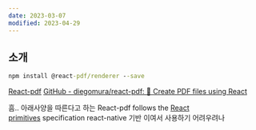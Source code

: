 ```yaml
---
date: 2023-03-07
modified: 2023-04-29
---
```


## 소개

```cmd
npm install @react-pdf/renderer --save
```

[React-pdf](https://react-pdf.org/)
[GitHub - diegomura/react-pdf: 📄 Create PDF files using React](https://github.com/diegomura/react-pdf)

흠.. 아래사양을 따른다고 하는
React-pdf follows the [React primitives](https://github.com/lelandrichardson/react-primitives) specification
react-native 기반 이여서 사용하기 어려우려나
